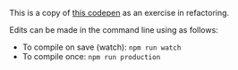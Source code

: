 This is a copy of [this codepen](https://codepen.io/FreeCodeCamp/full/PNJRyd/) as an exercise in refactoring.

Edits can be made in the command line using as follows:
- To compile on save (watch): `npm run watch`
- To compile once: `npm run production`
